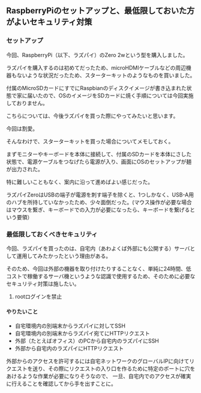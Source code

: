 ## RaspberryPiのセットアップと、最低限しておいた方がよいセキュリティ対策

### セットアップ
今回、RaspberryPi（以下、ラズパイ）のZero 2wという型を購入しました。

ラズパイを購入するのは初めてだったため、microHDMIケーブルなどの周辺機器もないような状況だったため、スターターキットのようなものを買いました。

付属のMicroSDカードにすでにRaspbianのディスクイメージが書き込まれた状態で家に届いたので、OSのイメージをSDカードに焼く手順については今回実施しておりません。

こちらについては、今後ラズパイを買った際にやってみたいと思います。

今回は割愛。

そんなわけで、スターターキットを買った場合についてメモしておく。

まずモニターやキーボードを本体に接続して、付属のSDカードを本体にさした状態で、電源ケーブルをつなげたら電源が入り、画面にOSのセットアップが麺が出力された。

特に難しいこともなく、案内に沿って進めばよい感じだった。

ラズパイZeroはUSBの端子が電源を刺す端子を除くと、1つしかなく、USB-A用のハブを所持していなかったため、少々面倒だった。(マウス操作が必要な場合はマウスを繋ぎ、キーボードでの入力が必要になったら、キーボードを繋げるという要領）

### 最低限しておくべきセキュリティ
今回、ラズパイを買ったのは、自宅内（あわよくば外部にも公開する）サーバとして運用してみたかったという理由がある。

そのため、今回は外部の機器を取り付けたりすることなく、単純に24時間、低コストで稼働するサーバ機というような認識で使用するため、そのために必要なセキュリティ対策は施したい。

1. rootログインを禁止

#### やりたいこと
- 自宅環境内の別端末からラズパイに対してSSH
- 自宅環境内の別端末からラズパイ宛てにHTTPリクエスト
- 外部（たとえばオフィス）のPCから自宅内のラズパイにSSH
- 外部から自宅内のラズパイにHTTPリクエスト

外部からのアクセスを許可するには自宅ネットワークのグローバルIPに向けてリクエストを送り、その際にリクエストの入り口を作るために特定のポートに穴をあけるような作業が必要になりそうなので、
一旦、自宅内でのアクセスが確実に行えることを確認してから手を出すことに。









